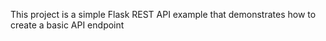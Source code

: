 This project is a simple Flask REST API example that demonstrates how to create a basic API endpoint

